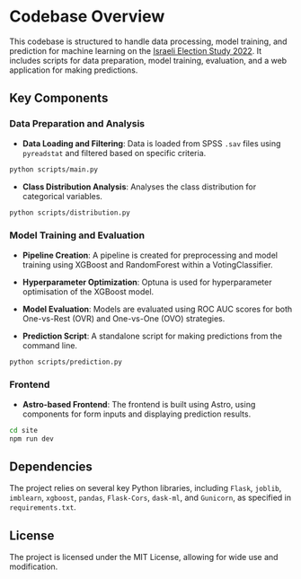 # Codebase Overview

This codebase is structured to handle data processing, model training, and prediction for machine learning on the [Israeli Election Study 2022](https://socsci4.tau.ac.il/mu2/ines/). It includes scripts for data preparation, model training, evaluation, and a web application for making predictions.

## Key Components

### Data Preparation and Analysis

-   **Data Loading and Filtering**: Data is loaded from SPSS `.sav` files using `pyreadstat` and filtered based on specific criteria.

```bash
python scripts/main.py
```

-   **Class Distribution Analysis**: Analyses the class distribution for categorical variables.

```bash
python scripts/distribution.py
```

### Model Training and Evaluation

-   **Pipeline Creation**: A pipeline is created for preprocessing and model training using XGBoost and RandomForest within a VotingClassifier.

-   **Hyperparameter Optimization**: Optuna is used for hyperparameter optimisation of the XGBoost model.

-   **Model Evaluation**: Models are evaluated using ROC AUC scores for both One-vs-Rest (OVR) and One-vs-One (OVO) strategies.

-   **Prediction Script**: A standalone script for making predictions from the command line.

```bash
python scripts/prediction.py
```

### Frontend

-   **Astro-based Frontend**: The frontend is built using Astro, using components for form inputs and displaying prediction results.

```bash
cd site
npm run dev
```

## Dependencies

The project relies on several key Python libraries, including `Flask`, `joblib`, `imblearn`, `xgboost`, `pandas`, `Flask-Cors`, `dask-ml`, and `Gunicorn`, as specified in `requirements.txt`.

## License

The project is licensed under the MIT License, allowing for wide use and modification.
